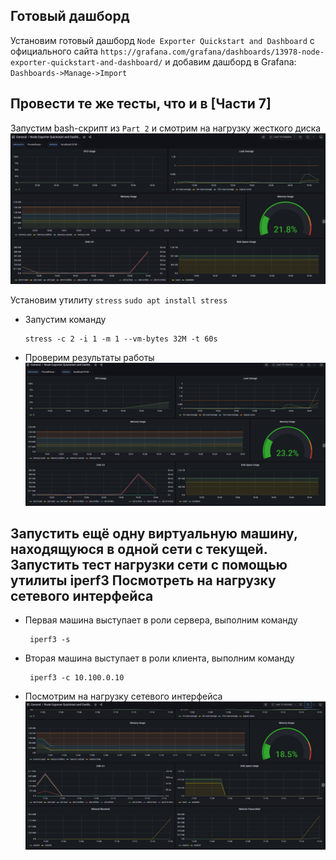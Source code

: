 ## Готовый дашборд

Установим готовый дашборд `Node Exporter Quickstart and Dashboard` с официального сайта `https://grafana.com/grafana/dashboards/13978-node-exporter-quickstart-and-dashboard/` и добавим дашборд в Grafana: `Dashboards->Manage->Import`

## Провести те же тесты, что и в [Части 7]

Запустим bash-скрипт из `Part 2` и смотрим на нагрузку жесткого диска
![part_8](./images/1.png)


Установим утилиту `stress`
    ```
     sudo apt install stress
    ```
* Запустим команду
    ```
    stress -c 2 -i 1 -m 1 --vm-bytes 32M -t 60s
    ```
* Проверим результаты работы
    ![part_8](./images/2.png)<br/>

## Запустить ещё одну виртуальную машину, находящуюся в одной сети с текущей. Запустить тест нагрузки сети с помощью утилиты **iperf3** Посмотреть на нагрузку сетевого интерфейса

* Первая машина выступает в роли сервера, выполним команду <br/>
    
    ```
     iperf3 -s
    ```
* Вторая машина выступает в роли клиента, выполним команду <br/>
    ```
     iperf3 -c 10.100.0.10
    ```
* Посмотрим на нагрузку сетевого интерфейса <br/>
    ![part_8](./images/3.png)<br/>